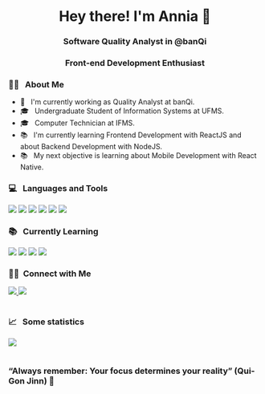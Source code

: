 <h1 align="center">Hey there! I'm Annia 👋</h1>
<h3 align="center">Software Quality Analyst in @banQi</h3> 
<h3 align="center">Front-end Development Enthusiast</h3>

<div align="left">
  <h3>👨‍💻 &nbsp; About Me</h3>

  - 💼 &nbsp; I'm currently working as Quality Analyst at banQi.
  - 🎓 &nbsp; Undergraduate Student of Information Systems at UFMS.
  - 🎓 &nbsp; Computer Technician at IFMS.
  - 📚 &nbsp; I'm currently learning Frontend Development with ReactJS and about Backend Development with NodeJS.
  - 📚 &nbsp; My next objective is learning about Mobile Development with React Native.
</div>

<div>
  <h3> 💻 &nbsp; Languages and Tools </h3>
  <p>
    <img src="https://img.shields.io/badge/JavaScript-323330?style=for-the-badge&logo=javascript&logoColor=F7DF1E" />
    <img src="https://img.shields.io/badge/Python-3776AB?style=for-the-badge&logo=python&logoColor=white" />
    <img src="https://img.shields.io/badge/Ruby-CC342D?style=for-the-badge&logo=ruby&logoColor=white" />
    <img src="https://img.shields.io/badge/Ruby_on_Rails-CC0000?style=for-the-badge&logo=ruby-on-rails&logoColor=white" />
    <img src="https://img.shields.io/badge/C++-00599C?style=for-the-badge&logo=C%2B%2B&logoColor=white" />
    <img src="https://img.shields.io/badge/Cypress-17202C?style=for-the-badge&logo=cypress&logoColor=white" />
    

  </p>

  <h3> 📚 &nbsp; Currently Learning</h3>
  <p>
    <img src="https://img.shields.io/badge/TypeScript-007ACC?style=for-the-badge&logo=typescript&logoColor=white" />
    <img src="https://img.shields.io/badge/React-20232A?style=for-the-badge&logo=react&logoColor=61DAFB" />
    <img src="https://img.shields.io/badge/React_Native-20232A?style=for-the-badge&logo=react&logoColor=61DAFB" />
    <img src="https://img.shields.io/badge/Node.js-339933?style=for-the-badge&logo=nodedotjs&logoColor=white" />
  </p>
</div>

<div>
  <h3> 🤝🏻 &nbsp;Connect with Me </h3>
  <a href="https://www.linkedin.com/in/anniasebold/" target="_blank">
    <img src="https://img.shields.io/badge/-LinkedIn-%230077B5?style=for-the-badge&logo=linkedin&logoColor=white" target="_blank">
  </a> 
  <a href="https://www.instagram.com/anniasebold/" target="_blank">
    <img src="https://img.shields.io/badge/Instagram-E4405F?style=for-the-badge&logo=instagram&logoColor=white" target="_blank"/>
  </a>
</div>

<br />
<div>
  <h3> 📈 &nbsp; Some statistics </h3>
  <img style="display:block" src="https://github-readme-stats.vercel.app/api?username=anniasebold&show_icons=false&theme=tokyonight&include_all_commits=true&count_private=true"/>
</div>

<br />
<div>
  <h3>“Always remember: Your focus determines your reality” (Qui-Gon Jinn) 🚀</h3>
</div>